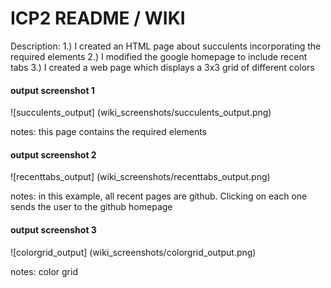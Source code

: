 # ICP2 README / WIKI

Description:
1.) I created an HTML page about succulents incorporating the required elements
2.) I modified the google homepage to include recent tabs
3.) I created a web page which displays a 3x3 grid of different colors

#### output screenshot 1

![succulents_output] (wiki_screenshots/succulents_output.png)

notes:
this page contains the required elements

#### output screenshot 2

![recenttabs_output] (wiki_screenshots/recenttabs_output.png)

notes:
in this example, all recent pages are github. Clicking on each one sends the user to the github homepage

#### output screenshot 3

![colorgrid_output] (wiki_screenshots/colorgrid_output.png)

notes:
color grid

